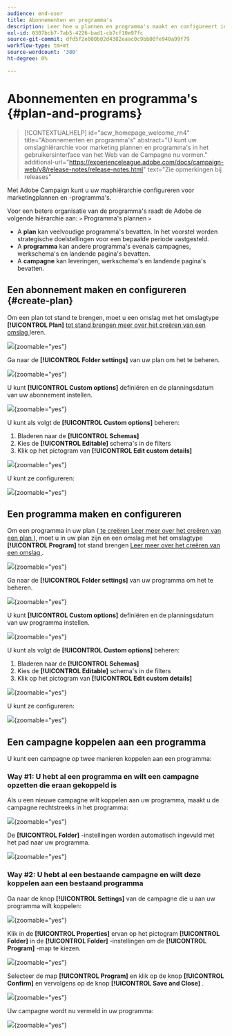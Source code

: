 ```yaml
---
audience: end-user
title: Abonnementen en programma's
description: Leer hoe u plannen en programma's maakt en configureert in Adobe Campaign
exl-id: 0307bcb7-7ab5-4226-bad1-cb7cf10e97fc
source-git-commit: dfd5f2e000b02d4382eaac0c9bb00fe940a99f79
workflow-type: tm+mt
source-wordcount: '380'
ht-degree: 0%

---
```


# Abonnementen en programma&#39;s {#plan-and-programs}

>[!CONTEXTUALHELP]
>id="acw_homepage_welcome_rn4"
>title="Abonnementen en programma&#39;s"
>abstract="U kunt uw omslaghiërarchie voor marketing plannen en programma&#39;s in het gebruikersinterface van het Web van de Campagne nu vormen."
>additional-url="https://experienceleague.adobe.com/docs/campaign-web/v8/release-notes/release-notes.html" text="Zie opmerkingen bij releases"

Met Adobe Campaign kunt u uw maphiërarchie configureren voor marketingplannen en -programma&#39;s.

Voor een betere organisatie van de programma&#39;s raadt de Adobe de volgende hiërarchie aan: `>` Programma&#39;s plannen `>`

* A **plan** kan veelvoudige programma&#39;s bevatten. In het voorstel worden strategische doelstellingen voor een bepaalde periode vastgesteld.
* A **programma** kan andere programma&#39;s evenals campagnes, werkschema&#39;s en landende pagina&#39;s bevatten.
* A **campagne** kan leveringen, werkschema&#39;s en landende pagina&#39;s bevatten.

## Een abonnement maken en configureren {#create-plan}

Om een plan tot stand te brengen, moet u een omslag met het omslagtype **[!UICONTROL Plan]** [ tot stand brengen meer over het creëren van een omslag ](../get-started/work-with-folders.md) leren.

![](assets/plan_create.png){zoomable="yes"}

Ga naar de **[!UICONTROL Folder settings]** van uw plan om het te beheren.

![](assets/plan_settings.png){zoomable="yes"}

U kunt **[!UICONTROL Custom options]** definiëren en de planningsdatum van uw abonnement instellen.

![](assets/plan_options.png){zoomable="yes"}

U kunt als volgt de **[!UICONTROL Custom options]** beheren:

1. Bladeren naar de **[!UICONTROL Schemas]**
1. Kies de **[!UICONTROL Editable]** schema&#39;s in de filters
1. Klik op het pictogram van **[!UICONTROL Edit custom details]**

![](assets/plan_edit.png){zoomable="yes"}

U kunt ze configureren:

![](assets/plan_customfields.png){zoomable="yes"}

## Een programma maken en configureren

Om een programma in uw plan ([ te creëren Leer meer over het creëren van een plan ](#create-plan)), moet u in uw plan zijn en een omslag met het omslagtype **[!UICONTROL Program]** tot stand brengen [ Leer meer over het creëren van een omslag ](../get-started/work-with-folders.md).

![](assets/program_create.png){zoomable="yes"}

Ga naar de **[!UICONTROL Folder settings]** van uw programma om het te beheren.

![](assets/program_settings.png){zoomable="yes"}

U kunt **[!UICONTROL Custom options]** definiëren en de planningsdatum van uw programma instellen.

![](assets/program_options.png){zoomable="yes"}

U kunt als volgt de **[!UICONTROL Custom options]** beheren:

1. Bladeren naar de **[!UICONTROL Schemas]**
1. Kies de **[!UICONTROL Editable]** schema&#39;s in de filters
1. Klik op het pictogram van **[!UICONTROL Edit custom details]**

![](assets/program_edit.png){zoomable="yes"}

U kunt ze configureren:

![](assets/program_customfields.png){zoomable="yes"}

## Een campagne koppelen aan een programma

U kunt een campagne op twee manieren koppelen aan een programma:

### Way #1: U hebt al een programma en wilt een campagne opzetten die eraan gekoppeld is

Als u een nieuwe campagne wilt koppelen aan uw programma, maakt u de campagne rechtstreeks in het programma:

![](assets/program_campaign_create.png){zoomable="yes"}

De **[!UICONTROL Folder]** -instellingen worden automatisch ingevuld met het pad naar uw programma.

![](assets/program_campaign_folder.png){zoomable="yes"}

### Way #2: U hebt al een bestaande campagne en wilt deze koppelen aan een bestaand programma

Ga naar de knop **[!UICONTROL Settings]** van de campagne die u aan uw programma wilt koppelen:

![](assets/campaign_settings.png){zoomable="yes"}

Klik in de **[!UICONTROL Properties]** ervan op het pictogram **[!UICONTROL Folder]** in de **[!UICONTROL Folder]** -instellingen om de **[!UICONTROL Program]** -map te kiezen.

![](assets/campaign_folder.png){zoomable="yes"}

Selecteer de map **[!UICONTROL Program]** en klik op de knop **[!UICONTROL Confirm]** en vervolgens op de knop **[!UICONTROL Save and Close]** .

![](assets/campaign_linked.png){zoomable="yes"}

Uw campagne wordt nu vermeld in uw programma:

![](assets/campaign_in_program.png){zoomable="yes"}
